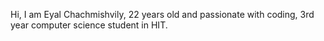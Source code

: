 Hi, I am Eyal Chachmishvily, 22 years old and passionate with coding, 3rd year computer science student in HIT.
